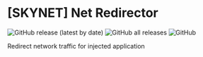 # [SKYNET] Net Redirector
![GitHub release (latest by date)](https://img.shields.io/github/v/release/Hackerprod/-SKYNET-Net-Redirector?style=plastic)
![GitHub all releases](https://img.shields.io/github/downloads/Hackerprod/-SKYNET-Net-Redirector/total?style=plastic)
![GitHub](https://img.shields.io/github/issues/Hackerprod/-SKYNET-Net-Redirector)

Redirect network traffic for injected application
